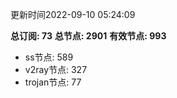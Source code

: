 更新时间2022-09-10 05:24:09

**总订阅: 73**
**总节点: 2901**
**有效节点: 993**
- ss节点: 589
- v2ray节点: 327
- trojan节点: 77
